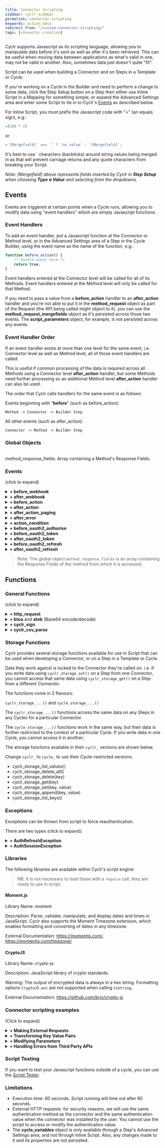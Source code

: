 ```yaml
---
title: Connector Scripting
sidebar: cyclr_sidebar
permalink: connector-scripting
keywords: action_data
redirect_from: "/custom-connector-scripting/"
tags: [connector-creation]
---
```


Cyclr supports Javascript as its scripting language, allowing you to manipulate data before it's sent as well as after it's been retrieved.  This can be useful when moving data between applications as what's valid in one, may not be valid in another.  Also, sometimes data just doesn't quite "fit".

Script can be used when building a Connector and on Steps in a Template or Cycle.

If you're working on a Cycle in the Builder and need to perform a change to some data, click the Step Setup button on a Step then either use Inline Script in a Mapping for something simple, or expand the Advanced Settings area and enter some Script to tie in to Cyclr's [Events](https://docs.cyclr.com/custom-connector-scripting#events) as described below.

For Inline Script, you must prefix the Javascript code with "=" (an equals sign), e.g.:
```javascript
=(100 * 2)
```
or
```javascript
=`[Mergefield]` === '' ? 'no value' : `[Mergefield]`;
```

It's best to use ` characters (backticks) around string values being merged in as that will prevent carriage returns and any quote characters from breaking your Script.

*Note: [Mergefield] above represents fields inserted by Cyclr in **Step Setup** when choosing **Type a Value** and selecting from the dropdowns.*

## Events

Events are triggered at certain points when a Cycle runs, allowing you to modify data using "event handlers" which are simply Javascript functions.

### Event Handlers

To add an event handler, put a Javascript function at the Connector or Method level, or in the Advanced Settings area of a Step in the Cycle Builder, using the event name as the name of the function, e.g.:

```javascript
function before_action() {
    /* Handle event here */
    return true;
}
```

Event handlers entered at the Connector level will be called for all of its Methods.  Event handlers entered at the Method level will only be called for that Method.

If you need to pass a value from a **before_action** handler to an **after_action** handler and you're not able to put it in the **method_request** object as part of the Request (the API being called might object to it), you can use the **method_request_mergefields** object as it's persisted across those two events. The **script_parameters** object, for example, is not persisted across any events.

### Event Handler Order

If an event handler exists at more than one level for the same event, i.e. Connector level as well as Method level, all of those event handlers are called.

This is useful if common processing of the data is required across all Methods using a Connector level **after_action** handler, but some Methods need further processing so an additional Method level **after_action** handler can also be used.

The order that Cyclr calls handlers for the same event is as follows:

Events beginning with "**before**" (such as before_action):

	Method -> Connector -> Builder Step

All other events (such as after_action):

	Connector -> Method -> Builder Step


### Global Objects
<br>
method_response_fields: Array containing a Method's Response Fields.


### Events

(click to expand)

<details>
  <summary><b>+ before_webhook</b></summary>

#### Description
Called when a webook request has been received and before anything else is done. Method is used to decide if the request should be continued or return a custom message to the caller.

<hr>

#### Global objects available to event
<br>
<code>method_endpoint</code>: The webhook request URL<br>
<code>method_request_headers</code>: The webhook request headers<br>
<code>method_request</code>: The webhook request body<br>
<code>method_request_parameters</code>: The webhook request parameters<br>
<code>method_response_headers</code>: The response headers for the request<br>
<code>method_response</code>: The response body for the request<br>
<code>return</code>: true for the webhook to continue normal execution, false to stop execution of the request and send the response body/headers to the caller
<hr>
</details>

<details>
<summary><b>+ after_webhook</b></summary>

#### Description

Called immediately after a Request to a Webook has been received, whether the Cycle is currently running or stopped.
<hr>

#### Global objects available to event

<code>method_response</code>: object that was POSTed to the Cyclr webhook<br>
<code>cycle_variables</code>: Allows access to Cycle variables.  Changes are not persisted.<br>
<code>cycle_step_id</code>: ID of the step that is executing the script.<br>
<code>cycle_id</code>: The ID of the cycle the script is running in<br>
<code>cyclr_account_id</code>: The internal ID of the account the script is running in<br>
<code>external_account_id</code>: The external ID of the account the script is running in<br>
<code>return</code>: true for the webhook to continue normal execution, false to ignore the webhook request
<hr>
</details>

<details>
<summary><b>+ before_action</b></summary>

#### Description

Called before Cyclr makes a request to an external API.

If a Method uses Paging, this function is called before each page is retrieved.

<hr>

#### Global objects available to event

<code>method_request_headers</code>: HTTP headers for the request<br>
<code>method_request_parameters</code>: Querystring parameters for the request<br>
<code>method_request</code>: Object that will be posted to the third party API<br>
<code>method_request_mergefields</code>: Mergefields for the request<br>
<code>cycle_variables</code>: Allows access to Cycle variables.  Changes are not persisted.<br>
<code>cycle_step_id</code>: ID of the step that is executing the script.<br>
<code>cycle_id</code>: The ID of the cycle the script is running in<br>
<code>cyclr_account_id</code>: The internal ID of the account the script is running in<br>
<code>external_account_id</code>: The external ID of the account the script is running in<br>
<code>action_data</code>: An object used to persist data between some event handler functions, allowing data to be passed between them.  Accessible in before_action, after_action, after_action_paging, action_condition and after_error.<br>
<code>return</code>: true to continue with the request to the third party API, false to abort the request (use throw for a more useful step error message)
<hr>
</details>

<details>
<summary><b>+ after_action</b></summary>

#### Description

Function is called when Cyclr has a response from an external API.

If a Method uses Paging, this function is called after each page is retrieved.

<hr>

#### Global objects available to event

<code>method_endpoint</code>: The URL of the original request<br>
<code>method_request</code>: object that was posted to the third party API<br>
<code>method_request_mergefields</code>: mergefields for the request<br>
<code>method_response_headers</code>: The response headers for the request<br>
<code>method_response</code> object that was received from the third party API.  If the Method uses paging, this contains only the current page's Response.<br>
<code>cycle_variables</code>: Allows access to Cycle variables.  Changes are not persisted.<br>
<code>cycle_step_id</code>: ID of the step that is executing the script.<br>
<code>cycle_id</code>: The ID of the cycle the script is running in<br>
<code>cyclr_account_id</code>: The internal ID of the account the script is running in<br>
<code>external_account_id</code>: The external ID of the account the script is running in<br>
<code>action_data</code>: An object used to persist data between some event handler functions, allowing data to be passed between them.  Accessible in before_action, after_action, after_action_paging, action_condition and after_error.<br>
<code>return</code>: true
<hr>
</details>

<details>
<summary><b>+ after_action_paging</b></summary>

#### Description

If this function is provided, it is called once after all pages of data have been retrieved, whether Paging has been implemented or not.

<hr>

#### Global objects available to event

<code>method_request_headers</code>: The response headers for the request<br>
<code>method_request_parameters</code>: parameters for the request<br>
<code>method_request_mergefields</code>: mergefields for the request<br>
<code>method_response</code> object that contains all of the Response data.<br>
<code>cycle_variables</code>: Allows access to Cycle variables.  Changes are not persisted.<br>
<code>cycle_step_id</code>: ID of the step that is executing the script.<br>
<code>cycle_id</code>: The ID of the cycle the script is running in<br>
<code>cyclr_account_id</code>: The internal ID of the account the script is running in<br>
<code>external_account_id</code>: The external ID of the account the script is running in<br>
<code>action_data</code>: An object used to persist data between some event handler functions, allowing data to be passed between them.  Accessible in before_action, after_action, after_action_paging, action_condition and after_error.<br>
<code>return</code>: true
<hr>
</details>

<details>
<summary><b>+ after_error</b></summary>

#### Description

Function is called when Cyclr received an error from an external API.

<hr>

#### Global objects available to event

<code>method_error</code> Details of the error, see: **Handle Errors from Third Party APIs** further down for more information on handling errors<br>
<code>cycle_variables</code>: Allows access to Cycle variables.  Changes are not persisted.<br>
<code>cycle_step_id</code>: ID of the step that is executing the script.<br>
<code>cycle_id</code>: The ID of the cycle the script is running in<br>
<code>cyclr_account_id</code>: The internal ID of the account the script is running in<br>
<code>external_account_id</code>: The external ID of the account the script is running in<br>
<code>action_data</code>: An object used to persist data between some event handler functions, allowing data to be passed between them.  Accessible in before_action, after_action, after_action_paging, action_condition and after_error.<br>
<code>return</code>: true
<hr>
</details>


<details>
<summary><b>+ action_condition</b></summary>

#### Description

Function is used to essentially combine a Method with a Decision Step, allowing a test to be performed that directs a Transaction down either the True or False exit points.  If this function is included in a method, Cyclr will add True and False exit points.

<hr>

#### Global objects available to event

<code>method_response</code> object that was received from the third party API.<br>
<code>cycle_variables</code>: Allows access to Cycle variables.  Changes are not persisted.<br>
<code>cycle_step_id</code>: ID of the step that is executing the script.<br>
<code>cycle_id</code>: The ID of the cycle the script is running in<br>
<code>cyclr_account_id</code>: The internal ID of the account the script is running in<br>
<code>external_account_id</code>: The external ID of the account the script is running in<br>
<code>action_data</code>: An object used to persist data between some event handler functions, allowing data to be passed between them.  Accessible in before_action, after_action, after_action_paging, action_condition and after_error.<br>
<code>return</code>: true for the Transaction to exit on the "True Route", false to exit on the "False Route"
<hr>
</details>


<details>
<summary><b>+ before_oauth2_authorise</b></summary>

#### Description

Function is called before Cyclr makes an OAuth 2 authorise request.

<hr>

#### Global objects available to event

<code>method_endpoint</code>: URL for the OAuth authorise endpoint<br>
<code>cycle_variables</code>: Allows access to Cycle variables.  Changes are not persisted.<br>
<code>return</code>: true
<hr>
</details>

<details>
<summary><b>+ before_oauth2_token</b></summary>

#### Description

Called before Cyclr makes an OAuth 2 access token request.

#### Global objects available to event

<code>method_request_headers</code>: HTTP headers for the request<br>
<code>method_request</code>: Object that is going to be sent to the OAuth 2 access token endpoint<br>
<code>cycle_variables</code>: Allows access to Cycle variables.  Changes are not persisted.<br>
<code>return</code>: true
<hr>
</details>

<details>
<summary><b>+ after_oauth2_token</b></summary>

#### Description

Called after Cyclr makes an OAuth 2 access token request.

<hr>

#### Global objects available to event

<code>method_response</code>: response object that was received from the OAuth 2 access token request<br>
<code>cycle_variables</code>: Allows access to Cycle variables.  Changes are not persisted.<br>
<code>return</code>: true
<hr>
</details>

<details>
<summary><b>+ before_oauth2_refresh</b></summary>

#### Description

Called before Cyclr makes an OAuth 2 refresh token request.

<hr>

#### Global objects available to event

<code>method_request_headers</code>: HTTP headers for the request<br>
<code>method_request</code>: request object that is going to be sent to the OAuth 2 refresh token request<br>
<code>cycle_variables</code>: Allows access to Cycle variables.  Changes are not persisted.<br>
<code>return</code>: true
<hr>
</details>

<details>
<summary><b>+ after_oauth2_refresh</b></summary>

#### Description

Called after Cyclr makes an OAuth 2 refresh token request.

<hr>

#### Global objects available to event

<code>method_response</code>: response object that was received from the OAuth 2 refresh token request.<br>
<code>cycle_variables</code>: Allows access to Cycle variables.  Changes are not persisted.<br>
<code>return</code>: true
<hr>
</details>

> Note: The global object `method_response_fields` is an array containing the Response Fields of the method from which it is accessed.

## Functions

### General Functions 

(click to expand)

<details>
<summary><b>+ http_request</b></summary>

#### Description

Function to make external HTTP requests.

When calling the `http_request` function, you provide a JSON object with the following properties:

*   method: HTTP method, e.g. GET, POST, DELETE, PUT
*   url: URL for the HTTP request
*   parameters: Querystring parameters
*   headers: HTTP headers
*   data: HTTP request data.  If sending JSON, you should use JSON.stringify() to serialize it.

<hr>

#### Example Request

```javascript
function after_action() {
	var response = http_request(
		{
			'method': 'POST',
			'url': 'https://someapi.com/createsomething',
			'headers':
			{
				'Authorization': 'Bearer ' + method_auth_value,
				'Content-Type': 'application/json',
				'Accept': 'application/json'
			},
			'data': JSON.stringify( { "MyData": "some value" } )
		}
	);

	return true;
}
```

#### Response

The Response from an `http_request` call is returned as a JSON object with these properties:

*  status_code: the HTTP Status code returned
*  headers: any HTTP headers
*  content: the Response body
*  request: details of the Request that was made

<hr>

</details>

<details>
<summary><b>+ btoa</b> and <b>atob</b> (Base64 encode/decode)</summary>

#### Description

#### btoa

Function to encode a string using Base64.

#### atob

Function to decode a Base64 encoded string.

<hr>

#### Example


```javascript
var encoded = btoa('apple pie'); // YXBwbGUgcGll
var decoded = atob('YXBwbGUgcGll'); // apple pie

```

<hr>

</details>


<details>
<summary><b>+ cyclr_sign</b></summary>

#### Description

Function to sign a string with a key, using the specified algorithm.

<hr>

#### Example

```javascript
var algorithm = 'HMAC-SHA1';
var signingKey = 'This is the signing key.';
var valueToSign = 'This is the string to sign.';

var signature = cyclr_sign(algorithm, signingKey, valueToSign);
```

Supported algorithms are: `HMAC-SHA1`, `RSA-SHA1`, `RSA-SHA224`, `RSA-SHA256`, `RSA-SHA384`, `RSA-SHA512`.

<hr>

</details>

<details>
<summary><b>+ cyclr_csv_parse</b></summary>

#### Description

Function to parse a CSV string into JSON.

<hr>

```javascript
var csv = '1,2,3\na,b,c';
var delimiter = ',';
var hasHeader = false;

var csvRecords =  cyclr_csv_parse(csv, delimiter, hasHeader);
/* Result: 
[
    {"Field1":"1","Field2":"2","Field3":"3"},
    {"Field1":"a","Field2":"b","Field3":"c"}
]
*/
```

<hr>

</details>

### Storage Functions

Cyclr provides several storage functions available for use in Script that can be used when developing a Connector, or on a Step in a Template or Cycle.

Data they work against is locked to the Connector they're called on.  i.e. if you write data using `cyclr_storage_set()` on a Step from one Connector, you cannot access that same data using `cyclr_storage_get()` on a Step from a different Connector.

The functions come in 2 flavours:

`cyclr_storage_...()` and `cycle_storage_...()`

The `cyclr_storage_...()` functions access the same data on any Steps in any Cycles for a particular Connector.

The `cycle_storage_...()` functions work in the same way, but their data is further restricted to the context of a particular Cycle.  If you write data in one Cycle, you cannot access it in another;

The storage functions available in their `cyclr_` versions are shown below.

Change `cyclr_` to `cycle_` to use their Cycle-restricted versions.

* cyclr_storage_list_values()
* cyclr_storage_delete_all()
* cyclr_storage_delete(key)
* cyclr_storage_get(key)
* cyclr_storage_set(key, value)
* cyclr_storage_append(key, value)
* cyclr_storage_list_keys()


### Exceptions

Exceptions can be thrown from script to force reauthentication.

There are two types (click to expand):

</details>

<details>
<summary><b>+ AuthRefreshException</b></summary>

#### Description

Exception to force the OAuth 2 authentication token to be refreshed.

This is useful when the OAuth 2 endpoint doesn't return a definite token expiry time.

Upon getting this exception, Cyclr will call the OAuth 2 *Access Token URL* to get a new access token.

For example, an API returns 200 with an error code in the response when the token becomes invalid:

```javascript
function after_action() {
    if (typeof method_response.error !== 'undefined' &&
        method_response.error === 'invalid_grant') {
        throw new AuthRefreshException();
    }
    return true;
}
```

If an API returns a non-2xx HTTP status code when the auth token becomes invalid, you should throw *AuthRefreshException* in *after_error*:
```javascript
function after_error() {
    if (method_error.statusCode.toString() == 403) {
        throw new AuthRefreshException();
    }
    return true;
}
```

<hr>

</details>

<details>
<summary><b>+ AuthSessionException</b></summary>

#### Description

Exception to force the authentication session to be refreshed.

Upon getting this exception, Cyclr will call the *Post Install Property Value Lookup Method* to start a new session.

For example, an API returns 200 with an error code in the response when the session expires:

```javascript
function after_action() {
    if (typeof method_response.error_code !== 'undefined' &&
        method_response.error_code === 'You are not logged on.') {
        throw new AuthSessionException();
    }
    return true;
}
```

If an API returns a non-2xx HTTP status code when the auth session expires, you should throw *AuthSessionException* in *after_error*:
```javascript
function after_error() {
    if (method_error.statusCode.toString() == 403) {
        throw new AuthSessionException();
    }
    return true;
}
```

<hr>

</details>

### Libraries

The following libraries are available within Cyclr's script engine:

> NB. It is not necessary to load these with a `require` call, they are ready to use in script.

#### Moment.js

Library Name: moment

Description: Parse, validate, manipulate, and display dates and times in JavaScript.
Cyclr also supports the Moment Timezone extension, which enables formatting and converting of dates in any timezone.

External Documentation: <https://momentjs.com/>, <https://momentjs.com/timezone/>


#### CryptoJS

Library Name: crypto-js

Description: JavaScript library of crypto standards.

Warning: The output of encrypted data is always in a hex string. Formatting options `CryptoJS.enc` are not supported when calling `toString`.

External Documentation: <https://github.com/brix/crypto-js>

### Connector scripting examples

(Click to expand)

<details>
    <summary><b>+ Making External Requests</b></summary>

#### Description

You can write a script to call external API endpoints. This is especially useful if the API returns a URL which contains the real response object.

For example, a webhook returns the following object to Cyclr:

```json
{
    "event": "object.updated",
    "api_url": "http://httpbin.org/get"
}
```

Use `http_request` to call `api_url` and replace the webhook response with the updated object:

```javascript
function after_webhook() {
    var request = {
        'method': 'GET',
        'url': method_response.api_url,
        'headers': {
            'Accept': 'application/json'
        }
    };

    var content = http_request(request).content;
    method_response = content;
    return true;
}
```
    

After calling `api_url`, Cyclr will then replace `method_response` with the content of the HTTP call.

Return `false` in the `after_webhook` function will stop Cyclr from running the webhook. You can use this trick to filter webhook events.

<hr>

</details>

<details>
    <summary><b>+ Transforming Key Value Pairs</b></summary>

#### Description

Making use of key value pair responses requires the use of scripting, consider an API that returns the below representation of a contact.

```json
{
    properties: [{
        "key": "email",
        "value": "example@example.com"
    }]
}
```

To access the email field we would add a field in the method response with a connector location of **properties.email**. However this would not work as the cyclr is looking in the response for a properties object with a property named email to get the value from. To solve the issue we would add the below function into the method scripts, this function will transform the properties array into an object with properties for each key value pair.

```javascript
function after_action() {
    var original = method_response.properties;
    method_response.properties = {};

    for (var i = 0; i < original.length; i++) {
        var item = original[i];
        if (item['key'] == void(0))
            continue;

        var val = item['value'];
        if (val == void(0))
            continue;

        method_response.properties[item['key']] = val;
    }

    return true;
}
```
    

Now when cyclr runs the method if will get the following result back and the **properties.email** field will work as expected.

```json
{
    properties: {
        "email": "example@example.com"
    }
}
```    

For a corresponding request method, e.g. adding a contact, we would need the below function in the method scripts to perform the data transformation in reverse.

```javascript
function before_action() {
    var original = method_request.properties;
    method_request.properties = [];

    for (var p in original) {
        method_request.properties.push({
            'key': p,
            'value': original[p]
        });
    }
    return true;
}
```

<hr>

</details>

<details>
    <summary><b>+ Modifying Parameters</b></summary>

#### Description

Besides the HTTP request body, you can also use scripting to modify HTTP headers (`method_request_headers`) and query string parameters (`method_request_parameters`).

```javascript
function before_action() {
    var xmlData = '<Records><Record>';

    for (var p in method_request) {
        xmlData += '<Field val=""' + p + '"">' + method_request[p] + '</Field>';
    }

    xmlData += '</Record></Records>';
    method_request_parameters.xmlData = xmlData;
    return true;
}
```    

In this example, we transformed the method request body to a XML string and saved the string as a new parameter called `xmlData`.

<hr>

</details>

<details>
    <summary><b>+ Handling Errors from Third Party APIs</b></summary>

#### Description

The scripting engine can be used to catch and handle errors returned from third party APIs.

Cyclr exposes a received error response in the `after_error` function through the `method_error` object, which has these properties:
<br>
<code>statusCode</code> – the HTTP status code returned by the third party API<br>
<code>reasonPhrase</code> – the reason phrase returned by the third party API<br>
<code>content</code> – the body content of the response from the third party API<br>
<code>isError</code> – indicates that the error is an error. default: true, set to false if using isWarning or isSuccess<br>
<code>isWarning</code> – set to true for Cyclr to log the error as a warning<br>
<code>isSuccess</code> – set to true to change the error to success, update content to contain the success step data

Example: change an error to a warning

```javascript
function after_error() {
    if (method_error.statusCode.toString() == 400 && method_error.reasonPhrase == 'Email Address not valid') {
        method_error.isError = false;
        method_error.isWarning = true;
    }
    return true;
}
```

Example: change an error to a success

```javascript
function after_error() {
    if (method_error.statusCode.toString() == 400 && method_error.reasonPhrase == 'Email Address not valid') {
        method_error.isError = false;
        method_error.isSuccess = true;
        method_error.content = '{}';
    }
    return true;
}
```    

<hr>

</details>

### Script Testing
If you want to test your Javascript functions outside of a cycle, you can use the [Script Tester](https://docs.cyclr.com/script-tester).

### Limitations

*   Execution time: 60 seconds. Script running will time out after 60 seconds.
*   External HTTP requests: for security reasons, we will use the same authentication method as the connector and the same authentication value when the connector was installed by the user. You cannot use the script to access or modify the authentication value.
*   The **cycle_variables** object is only available through a Step's Advanced Settings area, and not through Inline Script.  Also, any changes made to it and its properties are not persisted.
